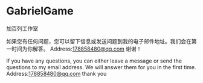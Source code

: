 # GabrielGame
加百列工作室

如果您有任何问题，您可以留下信息或发送问题到我的电子邮件地址。我们会在第一时间为你解答。 Address:178858480@qq.com 谢谢！

If you have any questions, you can either leave a message or send the questions to my email address. We will answer them for you in the first time. Address:178858480@qq.com thank you
